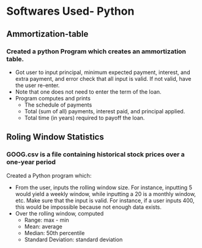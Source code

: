 # Softwares Used- Python

## Ammortization-table

### Created a python Program which creates an ammortization table.

* Got user to input principal, minimum expected payment, interest, and extra payment, and error check that all input is valid. If not valid, have the user re-enter. 
* Note that one does not need to enter the term of the loan.
* Program computes and prints 
  * The schedule of payments
  * Total (sum of all) payments, interest paid, and principal applied.
  * Total time (in years) required to payoff the loan.

## Roling Window Statistics

### GOOG.csv is a file containing historical stock prices over a one-year period
Created a Python program which:
* From the user, inputs the rolling window size. For instance, inputting 5 would yield a
weekly window, while inputting a 20 is a monthly window, etc. Make sure that the
input is valid. For instance, if a user inputs 400, this would be impossible because not
enough data exists.
* Over the rolling window, computed 
  * Range: max - min
  * Mean: average
  * Median: 50th percentile
  * Standard Deviation: standard deviation

